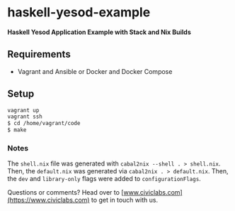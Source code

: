 # haskell-yesod-example

**Haskell Yesod Application Example with Stack and Nix Builds**

## Requirements

* Vagrant and Ansible or Docker and Docker Compose

## Setup

```bash
vagrant up
vagrant ssh
$ cd /home/vagrant/code
$ make
```

### Notes

The `shell.nix` file was generated with `cabal2nix --shell . > shell.nix`. Then, the `default.nix` was generated via `cabal2nix . > default.nix`. Then, the `dev` and `library-only` flags were added to `configurationFlags`.

Questions or comments? Head over to [www.civiclabs.com](https://www.civiclabs.com) to get in touch with us.
